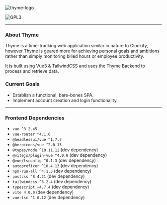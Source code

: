 ![thyme-logo](https://user-images.githubusercontent.com/69500964/214454999-886901d8-1d1c-4d3f-9919-5affc1a3e6b7.svg)

![GPL3](https://user-images.githubusercontent.com/69500964/214682674-7f95ec59-bdad-42a4-88b8-f45f600d79b3.svg)



------------
### About Thyme
Thyme is a time-tracking web application similar in nature to Clockify, however Thyme is geared more for achieving personal goals and ambitions rather than simply monitoring billed hours or employee productivity.

It is built using Vue3 & TailwindCSS and uses the Thyme Backend to process and retrieve data.
### Current Goals
- Establish a functional, bare-bones SPA.
- Implement account creation and login functionality.
------------
### Frontend Dependencies
- `vue ^3.2.45`
- `vue-router ^4.1.6`
- `@headlessui/vue ^1.7.7`
- `@heroicons/vue ^2.0.13`
- `@types/node ^18.11.12` (dev dependency)
- `@vitejs/plugin-vue ^4.0.0` (dev dependency)
- `@vue/tsconfig ^0.1.3` (dev dependency)
- `autoprefixer ^10.4.13` (dev dependency)
- `npm-run-all ^4.1.5` (dev dependency)
- `postcss ^8.4.21`  (dev dependency)
- `tailwindcss ^3.2.4` (dev dependency)
- `typescript ~4.7.4` (dev dependency)
- `vite 4.0.0` (dev dependency)
- `vue-tsc ^1.0.12` (dev dependency)